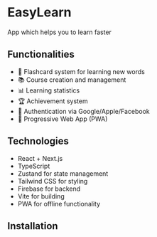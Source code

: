 # EasyLearn

App which helps you to learn faster

## Functionalities

- 🎴 Flashcard system for learning new words
- 📚 Course creation and management
- 📊 Learning statistics
- 🏆 Achievement system
- 🔐 Authentication via Google/Apple/Facebook
- 📱 Progressive Web App (PWA)

## Technologies

- React + Next.js
- TypeScript
- Zustand for state management
- Tailwind CSS for styling
- Firebase for backend
- Vite for building
- PWA for offline functionality

## Installation

